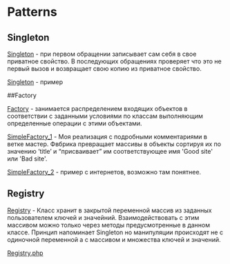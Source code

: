 # Patterns

## Singleton
 
<a href="https://github.com/Evg-qwerty/Patterns/tree/master/Singleton">Singleton</a> - при первом обращении записывает сам себя в свое приватное свойство. В последующих обращениях проверяет что это не первый вызов и возвращает свою копию из приватное свойство.

<a href="https://github.com/Evg-qwerty/Patterns/blob/master/Singleton/singleton_1.php">Singleton</a> - пример

##Factory

<a href="https://github.com/Evg-qwerty/Patterns/tree/master/Factory">Factory</a>  - занимается распределением входящих объектов в соответствии с заданными условиями по классам выполняющим определенные операции с этими объектами. 

<a href="https://github.com/Evg-qwerty/Patterns/blob/master/Factory/SimpleFactory_1.php">SimpleFactory_1</a> - Моя реализация с подробными комментариями в ветке мастер. Фвбрика превращает массивы в объекты сортируя их по значению ’title’ и “присваивает” им соответствующее имя 'Good site' или 'Bad site'. 

<a href="https://github.com/Evg-qwerty/Patterns/blob/master/Factory/SimpleFactory_2.php">SimpleFactory_2</a> - пример с интернетов, возможно там понятнее.

## Registry

<a href="">Registry</a> - Класс хранит в закрытой переменной массив из заданных пользователем ключей и значейний. Взаимодействовать с этим массивом можно только через методы предусмотренные в данном классе. Принцип напоминает Singleton но манипуляции происходят не с одиночной переменной а с массивом и множества ключей и значений.

<a href="">Registry.php</a>

